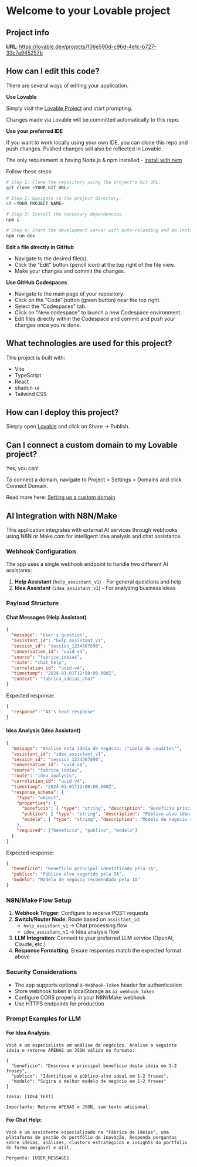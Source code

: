 # Welcome to your Lovable project

## Project info

**URL**: https://lovable.dev/projects/106e590d-c96d-4e1c-b727-33c7a945257b

## How can I edit this code?

There are several ways of editing your application.

**Use Lovable**

Simply visit the [Lovable Project](https://lovable.dev/projects/106e590d-c96d-4e1c-b727-33c7a945257b) and start prompting.

Changes made via Lovable will be committed automatically to this repo.

**Use your preferred IDE**

If you want to work locally using your own IDE, you can clone this repo and push changes. Pushed changes will also be reflected in Lovable.

The only requirement is having Node.js & npm installed - [install with nvm](https://github.com/nvm-sh/nvm#installing-and-updating)

Follow these steps:

```sh
# Step 1: Clone the repository using the project's Git URL.
git clone <YOUR_GIT_URL>

# Step 2: Navigate to the project directory.
cd <YOUR_PROJECT_NAME>

# Step 3: Install the necessary dependencies.
npm i

# Step 4: Start the development server with auto-reloading and an instant preview.
npm run dev
```

**Edit a file directly in GitHub**

- Navigate to the desired file(s).
- Click the "Edit" button (pencil icon) at the top right of the file view.
- Make your changes and commit the changes.

**Use GitHub Codespaces**

- Navigate to the main page of your repository.
- Click on the "Code" button (green button) near the top right.
- Select the "Codespaces" tab.
- Click on "New codespace" to launch a new Codespace environment.
- Edit files directly within the Codespace and commit and push your changes once you're done.

## What technologies are used for this project?

This project is built with:

- Vite
- TypeScript
- React
- shadcn-ui
- Tailwind CSS

## How can I deploy this project?

Simply open [Lovable](https://lovable.dev/projects/106e590d-c96d-4e1c-b727-33c7a945257b) and click on Share -> Publish.

## Can I connect a custom domain to my Lovable project?

Yes, you can!

To connect a domain, navigate to Project > Settings > Domains and click Connect Domain.

Read more here: [Setting up a custom domain](https://docs.lovable.dev/tips-tricks/custom-domain#step-by-step-guide)

## AI Integration with N8N/Make

This application integrates with external AI services through webhooks using N8N or Make.com for intelligent idea analysis and chat assistance.

### Webhook Configuration

The app uses a single webhook endpoint to handle two different AI assistants:

1. **Help Assistant** (`help_assistant_v1`) - For general questions and help
2. **Idea Assistant** (`idea_assistant_v1`) - For analyzing business ideas

### Payload Structure

#### Chat Messages (Help Assistant)
```json
{
  "message": "User's question",
  "assistant_id": "help_assistant_v1",
  "session_id": "session_1234567890",
  "conversation_id": "uuid-v4",
  "source": "fabrica_ideias",
  "route": "chat_help",
  "correlation_id": "uuid-v4",
  "timestamp": "2024-01-01T12:00:00.000Z",
  "context": "fabrica_ideias_chat"
}
```

Expected response:
```json
{
  "response": "AI's text response"
}
```

#### Idea Analysis (Idea Assistant)
```json
{
  "message": "Analise esta ideia de negócio: \"ideia do usuário\"",
  "assistant_id": "idea_assistant_v1",
  "session_id": "session_1234567890",
  "conversation_id": "uuid-v4",
  "source": "fabrica_ideias",
  "route": "idea_analysis",
  "correlation_id": "uuid-v4",
  "timestamp": "2024-01-01T12:00:00.000Z",
  "response_schema": {
    "type": "object",
    "properties": {
      "beneficio": { "type": "string", "description": "Benefício principal da ideia" },
      "publico": { "type": "string", "description": "Público-alvo identificado" },
      "modelo": { "type": "string", "description": "Modelo de negócio sugerido" }
    },
    "required": ["beneficio", "publico", "modelo"]
  }
}
```

Expected response:
```json
{
  "beneficio": "Benefício principal identificado pela IA",
  "publico": "Público-alvo sugerido pela IA",
  "modelo": "Modelo de negócio recomendado pela IA"
}
```

### N8N/Make Flow Setup

1. **Webhook Trigger**: Configure to receive POST requests
2. **Switch/Router Node**: Route based on `assistant_id`:
   - `help_assistant_v1` → Chat processing flow
   - `idea_assistant_v1` → Idea analysis flow
3. **LLM Integration**: Connect to your preferred LLM service (OpenAI, Claude, etc.)
4. **Response Formatting**: Ensure responses match the expected format above

### Security Considerations

- The app supports optional `X-Webhook-Token` header for authentication
- Store webhook token in localStorage as `ai_webhook_token`
- Configure CORS properly in your N8N/Make webhook
- Use HTTPS endpoints for production

### Prompt Examples for LLM

#### For Idea Analysis:
```
Você é um especialista em análise de negócios. Analise a seguinte ideia e retorne APENAS um JSON válido no formato:

{
  "beneficio": "Descreva o principal benefício desta ideia em 1-2 frases",
  "publico": "Identifique o público-alvo ideal em 1-2 frases", 
  "modelo": "Sugira o melhor modelo de negócio em 1-2 frases"
}

Ideia: [IDEA_TEXT]

Importante: Retorne APENAS o JSON, sem texto adicional.
```

#### For Chat Help:
```
Você é um assistente especializado na "Fábrica de Ideias", uma plataforma de gestão de portfólio de inovação. Responda perguntas sobre ideias, análises, clusters estratégicos e insights do portfólio de forma amigável e útil.

Pergunta: [USER_MESSAGE]
```
